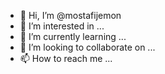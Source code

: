 - 👋 Hi, I’m @mostafijemon
- 👀 I’m interested in ...
- 🌱 I’m currently learning ...
- 💞️ I’m looking to collaborate on ...
- 📫 How to reach me ...

<!---
mostafijemon/mostafijemon is a ✨ special ✨ repository because its `README.md` (this file) appears on your GitHub profile.
You can click the Preview link to take a look at your changes.
--->
